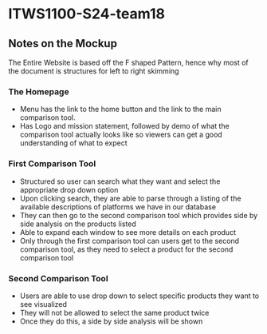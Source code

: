 # ITWS1100-S24-team18

## Notes on the Mockup

The Entire Website is based off the F shaped Pattern, hence why most of the document is structures for left to right skimming

### The Homepage 
- Menu has the link to the home button and the link to the main comparison tool. 
- Has Logo and mission statement, followed by demo of what the comparison tool actually looks like so viewers can get a good understanding of what to expect

### First Comparison Tool
- Structured so user can search what they want and select the appropriate drop down option
- Upon clicking search, they are able to parse through a listing of the available descriptions of platforms we have in our database
- They can then go to the second comparison tool which provides side by side analysis on the products listed
- Able to expand each window to see more details on each product
- Only through the first comparison tool can users get to the second comparison tool, as they need to select a product for the second comparison tool

### Second Comparison Tool
- Users are able to use drop down to select specific products they want to see visualized
- They will not be allowed to select the same product twice
- Once they do this, a side by side analysis will be shown